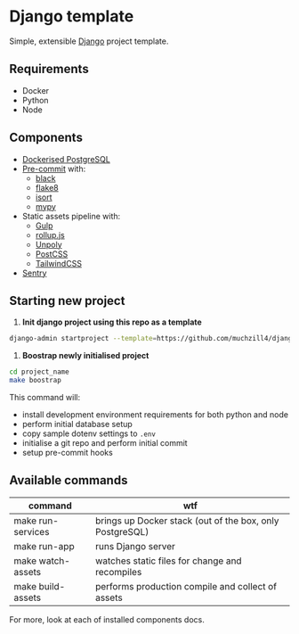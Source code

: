 # Django template

Simple, extensible [Django](https://www.djangoproject.com) project template.

## Requirements

- Docker
- Python
- Node

## Components

- [Dockerised PostgreSQL](https://hub.docker.com/_/postgres)
- [Pre-commit](https://pre-commit.com) with:
  - [black](https://black.readthedocs.io)
  - [flake8](https://flake8.pycqa.org/)
  - [isort](https://pycqa.github.io/isort/)
  - [mypy](http://mypy.readthedocs.io)
- Static assets pipeline with:
  - [Gulp](http://gulpjs.com)
  - [rollup.js](https://rollupjs.org)
  - [Unpoly](http://unpoly.com)
  - [PostCSS](https://postcss.org)
  - [TailwindCSS](http://tailwindcss.com)
- [Sentry](http://sentry.io)

## Starting new project

1. **Init django project using this repo as a template**

```sh
django-admin startproject --template=https://github.com/muchzill4/django-template/archive/master.zip --name .env,docker-compose.yml project_name
```

1. **Boostrap newly initialised project**

```sh
cd project_name
make boostrap
```

This command will:

- install development environment requirements for both python and node
- perform initial database setup
- copy sample dotenv settings to `.env`
- initialise a git repo and perform initial commit
- setup pre-commit hooks

## Available commands

| command           | wtf                                                      |
| ----------------- | -------------------------------------------------------- |
| make run-services | brings up Docker stack (out of the box, only PostgreSQL) |
| make run-app      | runs Django server                                       |
| make watch-assets | watches static files for change and recompiles           |
| make build-assets | performs production compile and collect of assets        |

For more, look at each of installed components docs.
